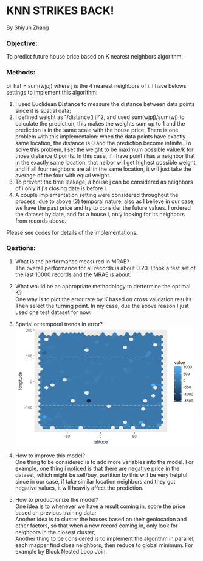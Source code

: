 # KNN STRIKES BACK!
By Shiyun Zhang

### Objective:
To predict future house price based on K nearest neighbors algorithm.

### Methods:
pi_hat = sum(wjpj) where j is the 4 nearest neighbors of i. I have belows settings to implement this algorithm:
1. I used Euclidean Distance to measure the distance between data points since it is spatial data;
2. I defined weight as 1/distance(i,j)^2, and used sum(wjpj)/sum(wj) to calculate the prediction, this makes the weights sum up to 1 and the prediction is in the same scale with the house price. There is one problem with this implementaion: when the data points have exactly same location, the distance is 0 and the prediction become infinite. To solve this problem, I set the weight to be maximum possible value/k for those distance 0 points. In this case, if i have point i has a neighbor that in the exactly same location, that neibor will get highest possible weight, and if all four neighbors are all in the same location, it will just take the average of the four with equal weight. 
3. To prevent the time leakage, a house j can be considered as neighbors of i only if j's closing date is before i.
4. A couple implementation setting were considered throughout the process, due to above (3) temporal nature, also as I believe in our case, we have the past price and try to consider the future values. I ordered the dataset by date, and for a house i, only looking for its neighbors from records above.

Please see codes for details of the implementations.

### Qestions:
1. What is the performance measured in MRAE?  
The overall performance for all records is about 0.20. I took a test set of the last 10000 records and the MRAE is about.

2. What would be an appropriate methodology to dertermine the optimal K?  
One way is to plot the error rate by K based on cross validation results. Then select the turning point. In my case, due the above reason I just used one test dataset for now.

3. Spatial or temporal trends in error?  
![Spatial vs Error](https://github.com/blueanglezsy/ML-Case/blob/master/spatial.png)

4. How to improve this model?  
One thing to be considered is to add more variables into the model. For example, one thing i noticed is that there are negative price in the dataset, which might be sell/buy, partition by this will be very helpful since in our case, if take similar location neighbors and they got negative values, it will heavily affect the prediction.

5. How to productionize the model?  
One idea is to whenever we have a result coming in, score the price based on previous training data;  
Another idea is to cluster the houses based on their geolocation and other factors, so that when a new record coming in, only look for neighbors in the closest cluster;  
Another thing to be considered is to implement the algorithm in parallel, each mapper find close neighbors, then reduce to global minimum. For example by Block Nested Loop Join.



